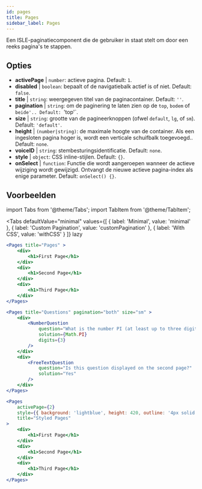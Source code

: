 ```yaml
---
id: pages 
title: Pages
sidebar_label: Pages
---
```


Een ISLE-paginatiecomponent die de gebruiker in staat stelt om door een reeks pagina's te stappen.

## Opties

* __activePage__ | `number`: actieve pagina. Default: `1`.
* __disabled__ | `boolean`: bepaalt of de navigatiebalk actief is of niet. Default: `false`.
* __title__ | `string`: weergegeven titel van de paginacontainer. Default: `''`.
* __pagination__ | `string`: om de paginering te laten zien op de `top`, `bodem` of `beide'.. Default: `'top'`.
* __size__ | `string`: grootte van de pagineerknoppen (ofwel `default`, `lg`, of `sm`). Default: `'default'`.
* __height__ | `(number|string)`: de maximale hoogte van de container. Als een ingesloten pagina hoger is, wordt een verticale schuifbalk toegevoegd.. Default: `none`.
* __voiceID__ | `string`: stembesturingsidentificatie. Default: `none`.
* __style__ | `object`: CSS inline-stijlen. Default: `{}`.
* __onSelect__ | `function`: Functie die wordt aangeroepen wanneer de actieve wijziging wordt gewijzigd. Ontvangt de nieuwe actieve pagina-index als enige parameter. Default: `onSelect() {}`.


## Voorbeelden

import Tabs from '@theme/Tabs';
import TabItem from '@theme/TabItem';

<Tabs
    defaultValue="minimal"
    values={[
        { label: 'Minimal', value: 'minimal' },
        { label: 'Custom Pagination', value: 'customPagination' },
        { label: 'With CSS', value: 'withCSS' }
    ]}
    lazy
>

<TabItem value="minimal">

```jsx live
<Pages title="Pages" >
    <div>
        <h1>First Page</h1>
    </div>
    <div>
        <h1>Second Page</h1>
    </div>
    <div>
        <h1>Third Page</h1>
    </div>
</Pages>
```

</TabItem>

<TabItem value="customPagination" >

```jsx live
<Pages title="Questions" pagination="both" size="sm" >
    <div>
        <NumberQuestion
            question="What is the number PI (at least up to three digits after the decimal point)?"
            solution={Math.PI}
            digits={3}
        />
    </div>
    <div>
        <FreeTextQuestion 
            question="Is this question displayed on the second page?"
            solution="Yes" 
        />
    </div>
</Pages>
```
</TabItem>

<TabItem value="withCSS">

```jsx live
<Pages 
    activePage={2}
    style={{ background: 'lightblue', height: 420, outline: '4px solid black' }} 
    title="Styled Pages"
>
    <div>
        <h1>First Page</h1>
    </div>
    <div>
        <h1>Second Page</h1>
    </div>
    <div>
        <h1>Third Page</h1>
    </div>
</Pages>
```

</TabItem>

</Tabs>

